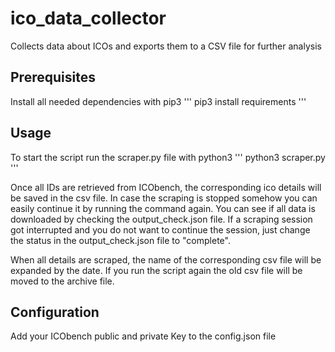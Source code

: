 # ico_data_collector
Collects data about ICOs and exports them to a CSV file for further analysis

## Prerequisites
Install all needed dependencies with pip3
'''
pip3 install requirements
'''

## Usage
To start the script run the scraper.py file with python3
'''
python3 scraper.py
'''

Once all IDs are retrieved from ICObench, the corresponding ico details will be saved in the csv file. In case the scraping is stopped somehow you can easily continue it by running the command again. You can see if all data is downloaded by checking the output_check.json file. If a scraping session got interrupted and you do not want to continue the session, just change the status in the output_check.json file to "complete".

When all details are scraped, the name of the corresponding csv file will be expanded by the date. 
If you run the script again the old csv file will be moved to the archive file.

## Configuration
Add your ICObench public and private Key to the config.json file